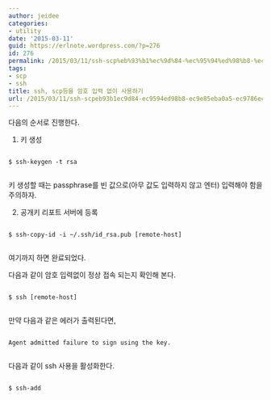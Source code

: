 ```yaml
---
author: jeidee
categories:
- utility
date: '2015-03-11'
guid: https://erlnote.wordpress.com/?p=276
id: 276
permalink: /2015/03/11/ssh-scp%eb%93%b1%ec%9d%84-%ec%95%94%ed%98%b8-%ec%9e%85%eb%a0%a5-%ec%97%86%ec%9d%b4-%ec%82%ac%ec%9a%a9%ed%95%98%ea%b8%b0/
tags:
- scp
- ssh
title: ssh, scp등을 암호 입력 없이 사용하기
url: /2015/03/11/ssh-scpeb93b1ec9d84-ec9594ed98b8-ec9e85eba0a5-ec9786ec9db4-ec82acec9aa9ed9598eab8b0
---
```


다음의 순서로 진행한다.

1) 키 생성

```
  
$ ssh-keygen -t rsa
  
```

키 생성할 때는 passphrase를 빈 값으로(아무 값도 입력하지 않고 엔터) 입력해야 함을 주의하자.

2) 공개키 리포트 서버에 등록

```
  
$ ssh-copy-id -i ~/.ssh/id_rsa.pub [remote-host]
  
```

여기까지 하면 완료되었다.

다음과 같이 암호 입력없이 정상 접속 되는지 확인해 본다.

```
  
$ ssh [remote-host]
  
```

만약 다음과 같은 에러가 출력된다면,

```
  
Agent admitted failure to sign using the key.
  
```

다음과 같이 ssh 사용을 활성화한다.

```
  
$ ssh-add
  
```
